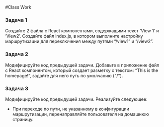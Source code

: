 #Class Work 

### Задача 1 
Создайте 2 файла с React компонентами, содержащими текст ‘View 1’ и ‘View2’. Создайте файл index.js, в котором выполните настройку маршрутизации для переключения между путями “/view1” и “/view2”. 

### Задача 2 
Модифицируйте код предыдущей задачи. Добавьте в приложение файл с React компонентом, который создает разметку с текстом: “This is the homepage!”, задайте для него путь по умолчанию ("/"). 

### Задача 3 
Модифицируйте код предыдущей задачи. Реализуйте следующее: 
* При переходе по пути, не указанному в конфигурации маршрутизации, перенаправляйте пользователя на домашнюю страницу. 